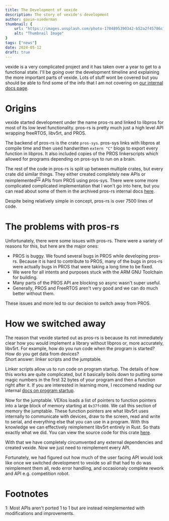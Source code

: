 ```yaml
---
title: The Development of vexide
description: The story of vexide's development
author: gavin-niederman
thumbnail: {
	url: "https://images.unsplash.com/photo-1704895390342-b52a2f45786c?q=80&w=1932&auto=format&fit=crop&ixlib=rb-4.0.3&ixid=M3wxMjA3fDB8MHxwaG90by1wYWdlfHx8fGVufDB8fHx8fA%3D%3D",
	alt: "Thumbnail Image"
}
tags: ["news"]
date: 2024-05-12
draft: true
---
```


vexide is a very complicated project and it has taken over a year to get to a functional state.
I'll be going over the development timeline and explaining the more important parts of vexide.
Lots of stuff wont be covered but you should be able to find some of the info that I am not covering on [our internal docs page](https://internals.pros.rs). 

# Origins

vexide started development under the name pros-rs and linked to libpros for most of its low level functionality.
pros-rs is pretty much just a high level API wrapping freeRTOS, libv5rt, and PROS.

The backend of pros-rs is the crate ``pros-sys``. pros-sys links with libpros at compile time and then used handwritten ``extern "C"`` blogs to export every function in libpros.
It also included copies of the PROS linkerscripts which allowed for programs depending on pros-sys to run on a brain.

The rest of the code in pros-rs is split up between multiple crates, but every crate did similar things.
They either created completely new APIs or reimplemented<sup>[[1]](#myfootnote1)</sup> APIs from PROS using pros-sys.
There were some more complicated complicated implementation that I won't go into here, but you can read about some of them in the archived pros-rs internal docs [here](https://internals.pros.rs/pros-rs/).

Despite being relatively simple in concept, pros-rs is over 7500 lines of code.

# The problems with pros-rs

Unfortunately, there were some issues with pros-rs.
There were a variety of reasons for this, but here are the major ones:
- PROS is buggy. We found several bugs in PROS while developing pros-rs.
Because it is hard to contribute to PROS, many of the bugs in pros-rs were actually bugs in PROS that were taking a long time to be fixed.
- We were for all intents and purposes stuck with the ARM GNU Toolchain for building.
- Many parts of the PROS API are blocking so async wasn't super useful.
- Generally, PROS and FreeRTOS aren't very good and we can do much better without them.

These issues and more led to our decision to switch away from PROS.

# How we switched away

The reason that vexide started out as pros-rs is because its not immediately clear how you would implement a library without libpros or, more accurately, libv5rt.
For example, how do you run code when the program is started? How do you get data from devices? <br />
Short answer: linker scripts and the jumptable.

Linker scripts allow us to run code on program startup.
The details of how this works are quite complicated, but it basically boils down to putting some magic numbers in the first 32 bytes of your program and then a function right after it.
If you are interested in learning more, I reccomend reading our internal [docs on program startup](https://internals.pros.rs/technical/startup).

Now for the jumptable.
VEXos loads a list of pointers to function pointers into a large block of memory starting at ``0x37fc000``.
We call this section of memory the jumptable.
These function pointers are what libv5rt uses internally to communicate with devices, draw to the screen, read and write to serial, and everything else that you can use in a program.
With this knowledge we can effectively reimplement libv5rt entirely in Rust.
So thats exactly what we did. You can view the source code for this crate [here](https://github.com/vexide/vex-sdk).

With that we have completely circumvented any external dependencies and created vexide.
Now we just need to reimplement every API.

Fortunately, we had figured out how much of the user facing API would look like once we switched development to vexide so all that had to do was reimplement them all, redo error handling, and occasionaly complete rework and API e.g. competition robot.

# Footnotes

<a name="myfootnote1">1</a>: Most APIs aren't ported 1 to 1 but are instead reimplemented with modifications and improvements.

